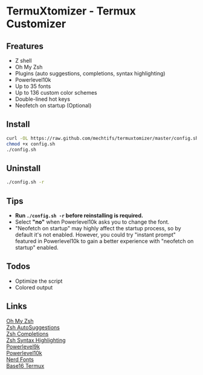 # TermuXtomizer - Termux Customizer

## Freatures
- Z shell
- Oh My Zsh
- Plugins (auto suggestions, completions, syntax highlighting)
- Powerlevel10k
- Up to 35 fonts
- Up to 136 custom color schemes
- Double-lined hot keys
- Neofetch on startup (Optional)

## Install
```bash
curl -OL https://raw.github.com/mechtifs/termuxtomizer/master/config.sh
chmod +x config.sh
./config.sh
```

## Uninstall
```bash
./config.sh -r
```

## Tips
- **Run `./config.sh -r` before reinstalling is required.**
- Select **"no"** when Powerlevel10k asks you to change the font.
- "Neofetch on startup" may highly affect the startup process, so by default it's not enabled. However, you could try "instant prompt" featured in Powerlevel10k to gain a better experience with "neofetch on startup" enabled.

## Todos
- Optimize the script
- Colored output

## Links
[Oh My Zsh](https://github.com/ohmyzsh/ohmyzsh)  
[Zsh AutoSuggestions](https://github.com/zsh-users/zsh-autosuggestions)  
[Zsh Completions](https://github.com/zsh-users/zsh-completions)  
[Zsh Syntax Highlighting](https://github.com/zsh-users/zsh-syntax-highlighting)  
[Powerlevel9k](https://github.com/Powerlevel9k/powerlevel9k)  
[Powerlevel10k](https://github.com/romkatv/powerlevel10k)  
[Nerd Fonts](https://github.com/ryanoasis/nerd-fonts)  
[Base16 Termux](https://github.com/kdrag0n/base16-termux)

